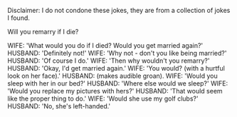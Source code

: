 Disclaimer: I do not condone these jokes, they are from a collection of jokes I found.

Will you remarry if I die?

WIFE: 'What would you do if I died? Would you get married again?' 
HUSBAND: 'Definitely not!' 
WIFE: 'Why not - don't you like being married?' 
HUSBAND: 'Of course I do.' 
WIFE: 'Then why wouldn't you remarry?' 
HUSBAND: 'Okay, I'd get married again.' 
WIFE: 'You would? (with a hurtful look on her face).' 
HUSBAND: (makes audible groan). 
WIFE: 'Would you sleep with her in our bed?' 
HUSBAND: 'Where else would we sleep?' 
WIFE: 'Would you replace my pictures with hers?' 
HUSBAND: 'That would seem like the proper thing to do.' 
WIFE: 'Would she use my golf clubs?' 
HUSBAND: 'No, she's left-handed.'

